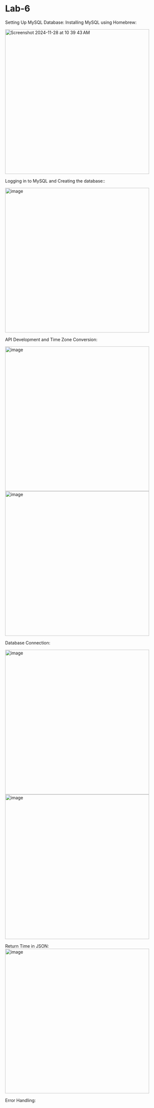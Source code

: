 # Lab-6
Setting Up MySQL Database:
Installing MySQL using Homebrew:

<img width="468" alt="Screenshot 2024-11-28 at 10 39 43 AM" src="https://github.com/user-attachments/assets/9330ca04-f5a1-4f53-8f0d-084218530642">

Logging in to MySQL and Creating the database::

<img width="468" alt="image" src="https://github.com/user-attachments/assets/d829017e-2e24-49b1-b463-0d62eec203a0">

API Development and Time Zone Conversion:

<img width="468" alt="image" src="https://github.com/user-attachments/assets/4a8de8f8-2df7-4fe4-873a-70040dc6ed31">
<img width="468" alt="image" src="https://github.com/user-attachments/assets/4a15b669-fe92-4df0-8ef6-6b006e82e035">

Database Connection:

<img width="468" alt="image" src="https://github.com/user-attachments/assets/6d840e52-689f-4666-9d08-0c88e8ccbda3">
<img width="468" alt="image" src="https://github.com/user-attachments/assets/d6a6282e-4de2-4ba9-a449-65bb594f3351">

Return Time in JSON:
<img width="468" alt="image" src="https://github.com/user-attachments/assets/e4cc8d18-9058-4f6a-97b1-c16c7ec1cba8">

Error Handling:


